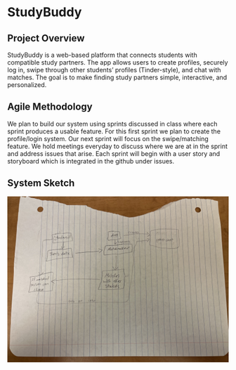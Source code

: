 # StudyBuddy

## Project Overview
StudyBuddy is a web-based platform that connects students with compatible study partners. The app allows users to create profiles, securely log in, swipe through other students’ profiles (Tinder-style), and chat with matches. The goal is to make finding study partners simple, interactive, and personalized.

## Agile Methodology
We plan to build our system using sprints discussed in class where each sprint produces a usable feature. For this first sprint we plan to create the profile/login system. Our next sprint will focus on the swipe/matching feature. We hold meetings everyday to discuss where we are at in the sprint and address issues that arise. Each sprint will begin with a user story and storyboard which is integrated in the github under issues.

## System Sketch
![alt text](IMG_0661.jpeg "Logo Title Text 1")

